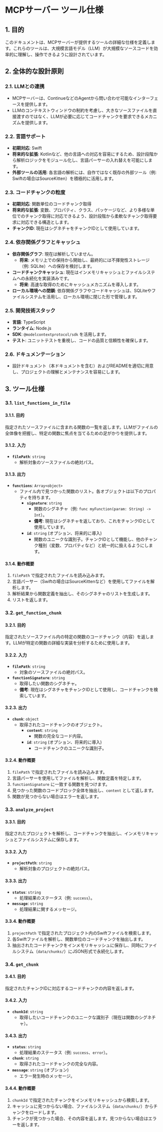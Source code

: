 # MCPサーバー ツール仕様

## 1. 目的

このドキュメントは、MCPサーバーが提供するツールの詳細な仕様を定義します。これらのツールは、大規模言語モデル（LLM）が大規模なソースコードを効率的に理解し、操作できるように設計されています。

## 2. 全体的な設計原則

### 2.1. LLMとの連携

- MCPサーバーは、ContinueなどのAgentから問い合わせ可能なインターフェースを提供します。
- LLMのコンテキストウィンドウの制約を考慮し、大きなソースファイルを直接渡すのではなく、LLMが必要に応じてコードチャンクを要求できるメカニズムを提供します。

### 2.2. 言語サポート

- **初期対応**: Swift
- **将来的な拡張**: Kotlinなど、他の言語への対応を容易にするため、設計段階から解析ロジックをモジュール化し、言語パーサーの入れ替えを可能にします。
- **外部ツールの活用**: 各言語の解析には、自作ではなく既存の外部ツール（例: Swiftの場合はSourceKitten）を積極的に活用します。

### 2.3. コードチャンクの粒度

- **初期対応**: 関数単位のコードチャンク取得
- **将来的な拡張**: 変数、プロパティ、クラス、パッケージなど、より多様な単位でのチャンク取得に対応できるよう、設計段階から柔軟なチャンク取得要求に対応できる構造とします。
- **チャンクID**: 現在はシグネチャをチャンクIDとして使用しています。

### 2.4. 依存関係グラフとキャッシュ

- **依存関係グラフ**: 現在は解析していません。
  - **将来**: メモリ上での保持から開始し、最終的には不揮発性ストレージ（例: SQLite）への保存を検討します。
- **コードチャンクキャッシュ**: 現在はインメモリキャッシュとファイルシステムへの永続化を実装済みです。
  - **将来**: 高速な取得のためにキャッシュメカニズムを導入します。
- **ローカル環境への閉鎖**: 依存関係グラフやコードキャッシュは、SQLiteやファイルシステムを活用し、ローカル環境に閉じた形で管理します。

### 2.5. 開発技術スタック

- **言語**: TypeScript
- **ランタイム**: Node.js
- **SDK**: `@modelcontextprotocol/sdk` を活用します。
- **テスト**: ユニットテストを重視し、コードの品質と信頼性を確保します。

### 2.6. ドキュメンテーション

- 設計ドキュメント（本ドキュメントを含む）およびREADMEを適切に用意し、プロジェクトの理解とメンテナンスを容易にします。

## 3. ツール仕様

### 3.1. `list_functions_in_file`

#### 3.1.1. 目的

指定されたソースファイルに含まれる関数の一覧を返します。LLMがファイルの全体像を把握し、特定の関数に焦点を当てるための足がかりを提供します。

#### 3.1.2. 入力

- **`filePath`**: `string`
  - 解析対象のソースファイルの絶対パス。

#### 3.1.3. 出力

- **`functions`**: `Array<object>`
  - ファイル内で見つかった関数のリスト。各オブジェクトは以下のプロパティを持ちます。
    - **`signature`**: `string`
      - 関数のシグネチャ（例: `func myFunction(param: String) -> Int`）。
      - **備考**: 現在はシグネチャを返しており、これをチャンクIDとして使用しています。
    - **`id`**: `string` (オプション、将来的に導入)
      - 関数のユニークな識別子。チャンクIDとして機能し、他のチャンク種別（変数、プロパティなど）と統一的に扱えるようにします。

#### 3.1.4. 動作概要

1.  `filePath` で指定されたファイルを読み込みます。
2.  言語パーサー（Swiftの場合はSourceKittenなど）を使用してファイルを解析します。
3.  解析結果から関数定義を抽出し、そのシグネチャのリストを生成します。
4.  リストを返します。

### 3.2. `get_function_chunk`

#### 3.2.1. 目的

指定されたソースファイル内の特定の関数のコードチャンク（内容）を返します。LLMが特定の関数の詳細な実装を分析するために使用します。

#### 3.2.2. 入力

- **`filePath`**: `string`
  - 対象のソースファイルの絶対パス。
- **`functionSignature`**: `string`
  - 取得したい関数のシグネチャ。
  - **備考**: 現在はシグネチャをチャンクIDとして使用し、コードチャンクを検索しています。

#### 3.2.3. 出力

- **`chunk`**: `object`
  - 取得されたコードチャンクのオブジェクト。
    - **`content`**: `string`
      - 関数の完全なコード内容。
    - **`id`**: `string` (オプション、将来的に導入)
      - コードチャンクのユニークな識別子。

#### 3.2.4. 動作概要

1.  `filePath` で指定されたファイルを読み込みます。
2.  言語パーサーを使用してファイルを解析し、関数定義を特定します。
3.  `functionSignature` に一致する関数を見つけます。
4.  見つかった関数のコードブロック全体を抽出し、`content` として返します。
5.  関数が見つからない場合はエラーを返します。

### 3.3. `analyze_project`

#### 3.3.1. 目的

指定されたプロジェクトを解析し、コードチャンクを抽出し、インメモリキャッシュとファイルシステムに保存します。

#### 3.3.2. 入力

- **`projectPath`**: `string`
  - 解析対象のプロジェクトの絶対パス。

#### 3.3.3. 出力

- **`status`**: `string`
  - 処理結果のステータス（例: `success`）。
- **`message`**: `string`
  - 処理結果に関するメッセージ。

#### 3.3.4. 動作概要

1.  `projectPath` で指定されたプロジェクト内のSwiftファイルを検索します。
2.  各Swiftファイルを解析し、関数単位のコードチャンクを抽出します。
3.  抽出されたコードチャンクをインメモリキャッシュに保存し、同時にファイルシステム（`data/chunks/`）にJSON形式で永続化します。

### 3.4. `get_chunk`

#### 3.4.1. 目的

指定されたチャンクIDに対応するコードチャンクの内容を返します。

#### 3.4.2. 入力

- **`chunkId`**: `string`
  - 取得したいコードチャンクのユニークな識別子（現在は関数のシグネチャ）。

#### 3.4.3. 出力

- **`status`**: `string`
  - 処理結果のステータス（例: `success`、`error`）。
- **`chunk`**: `string`
  - 取得されたコードチャンクの完全な内容。
- **`message`**: `string` (オプション)
  - エラー発生時のメッセージ。

#### 3.4.4. 動作概要

1.  `chunkId` で指定されたチャンクをインメモリキャッシュから検索します。
2.  キャッシュに見つからない場合、ファイルシステム（`data/chunks/`）からチャンクをロードします。
3.  チャンクが見つかった場合、その内容を返します。見つからない場合はエラーを返します。
